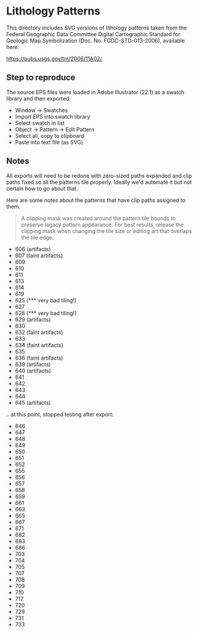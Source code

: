 # Lithology Patterns

This directory includes SVG versions of lithology patterns taken from the
Federal Geographic Data Committee Digital Cartographic Standard for Geologic
Map Symbolization (Doc. No. FGDC-STD-013-2006), available here:

https://pubs.usgs.gov/tm/2006/11A02/

## Step to reproduce

The source EPS files were loaded in Adobe Illustrator (22.1) as a swatch
library and then exported:

- Window -> Swatches
- Import EPS into swatch library
- Select swatch in list
- Object -> Pattern -> Edit Pattern
- Select all, copy to clipboard
- Paste into text file (as SVG)

## Notes

All exports will need to be redone with zero-sized paths expanded and clip
paths fixed so all the patterns tile properly. Ideally we'd automate it but not
certain how to go about that.

Here are some notes about the patterns that have clip paths assigned to them:

> A clipping mask was created around the pattern tile bounds to preserve legacy
> pattern appearance.
> For best results, release the clipping mask when changing the tile size or
> editing art that overlaps the tile edge.

- 606 (artifacts)
- 607 (faint artifacts)
- 609
- 610
- 611
- 613
- 614
- 619
- 625 (*** very bad tiling!)
- 627
- 628 (*** very bad tiling!)
- 629 (artifacts)
- 630
- 632 (faint artifacts)
- 633
- 634 (faint artifacts)
- 635
- 636 (faint artifacts)
- 639 (artifacts)
- 640 (artifacts)
- 641
- 642
- 643
- 644
- 645 (artifacts)

.. at this point, stopped testing after export:

- 646
- 647
- 648
- 649
- 650
- 651
- 652
- 655
- 656
- 657
- 658
- 659
- 661
- 663
- 665
- 667
- 671
- 682
- 683
- 686
- 703
- 704
- 705
- 707
- 708
- 709
- 710
- 717
- 720
- 729
- 731
- 733
